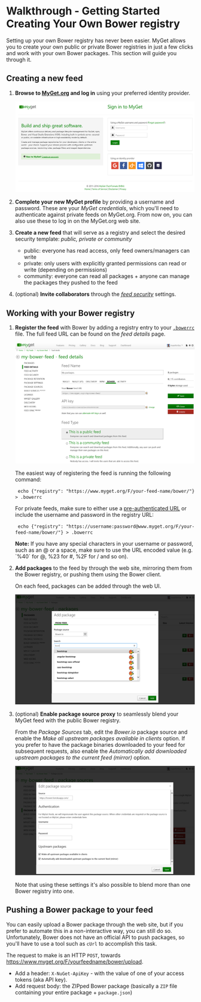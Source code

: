 # Walkthrough - Getting Started Creating Your Own Bower registry

Setting up your own Bower registry has never been easier. MyGet allows you to create your own public or private Bower registries in just a few clicks and work with your own Bower packages. This section will guide you through it.

## Creating a new feed

1. **Browse to [MyGet.org][1] and log in** using your preferred identity provider.

	![Use an existing identity or create a MyGet account from scratch.](Images/authenticate.png)

2. **Complete your new MyGet profile** by providing a username and password. These are your *MyGet credentials*, which you'll need to authenticate against private feeds on MyGet.org. From now on, you can also use these to log in on the MyGet.org web site.

3. **Create a new feed** that will serve as a registry and select the desired security template: *public, private or community*

	* public: everyone has read access, only feed owners/managers can write
	* private: only users with explicitly granted permissions can read or write (depending on permissions)
	* community: everyone can read all packages + anyone can manage the packages they pushed to the feed

4. (optional) **Invite collaborators** through the *[feed security][2]* settings.

## Working with your Bower registry

1. **Register the feed** with Bower by adding a registry entry to your [`.bowerrc`](http://bower.io/docs/config/) file. The full feed URL can be found on the *feed details* page.

	![Bower feed URL on MyGet](Images/bower-feed-details.png)

	The easiest way of registering the feed is running the following command:

		echo {"registry": "https://www.myget.org/F/your-feed-name/bower/"} > .bowerrc

	For private feeds, make sure to either use a [pre-authenticated URL](/docs/reference/feed-endpoints) or include the username and password in the registry URL:

		echo {"registry": "https://username:password@www.myget.org/F/your-feed-name/bower/"} > .bowerrc

	<p class="alert alert-info">
	    <strong>Note:</strong> If you have any special characters in your username or password, such as an @ or a space, make sure to use the URL encoded value (e.g. `%40` for @, %23 for #, %2F for / and so on).
	</p>

2. **Add packages** to the feed by through the web site, mirroring them from the Bower registry, or pushing them using the Bower client.

	On each feed, packages can be added through the web UI.

	![Add package from Bower registry](Images/add-bower-fromfeed.png)

3. (optional) **Enable package source proxy** to seamlessly blend your MyGet feed with the public Bower registry.

	From the *Package Sources* tab, edit the *Bower.io* package source and enable the *Make all upstream packages available in clients* option. If you prefer to have the package binaries downloaded to your feed for subsequent requests, also enable the *Automatically add downloaded upstream packages to the current feed (mirror)* option.

	![Mix your Bower registry with the public Bower registry](Images/proxy-bower-registry.png)

	Note that using these settings it's also possible to blend more than one Bower registry into one.

## Pushing a Bower package to your feed

You can easily upload a Bower package through the web site, but if you prefer to automate this in a non-interactive way, you can still do so. Unfortunately, Bower does not have an official API to push packages, so you'll have to use a tool such as `cUrl` to accomplish this task.

The request to make is an HTTP `POST`, towards https://www.myget.org/F/yourfeedname/bower/upload.

* Add a header: `X-NuGet-ApiKey` - with the value of one of your access tokens (aka API key).
* Add request body: the ZIPped Bower package (basically a `ZIP` file containing your entire package + `package.json`)

[1]: http://www.myget.org
[2]: http://docs.myget.org/docs/reference/feed-security
